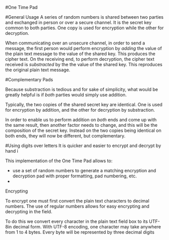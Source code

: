 #One Time Pad

#General Usage
A series of random numbers is shared between two parties and exchanged in person or over a secure channel. It is the secret key common to both parties. One copy is used for encryption while the other for decryption.

When communicating over an unsecure channel, in order to send a message, the first person would perform encryption by *adding* the value of the plain text message to the value of the shared key. This produces the cipher text. On the receiving end, to perform decryption, the cipher text received is *substracted* by the the value of the shared key. This reproduces the original plain text message.

#Complementary Pads

Because substraction is tedious and for sake of simplicity, what would be greatly helpful is if *both* parties would simply use addition.

Typically, the two copies of the shared secret key are identical. One is used for encryption by addition, and the other for decryption by substraction.

In order to enable us to perform addition on *both* ends and come up with the same result, then another factor needs to change, and this will be the composition of the secret key. Instead on the two copies being identical on both ends, they will now be different, but complementary.

#Using digits over letters
It is quicker and easier to encrypt and decrypt by hand i


This implementation of the One Time Pad allows to:

 - use a set of random numbers to generate a matching encryption and decryption pad with proper formatting, pad numbering, etc.
 - 

Encrypting

To encrypt one must first convert the plain text characters to decimal numbers. The use of regular numbers allows for easy encrypting and decrypting in the field.



To do this we convert every character in the plain text field box to its UTF-8in decimal form. With UTF-8 encoding, one character may take anywhere from 1 to 4 bytes. Every byte will be represented by three decimal digits
